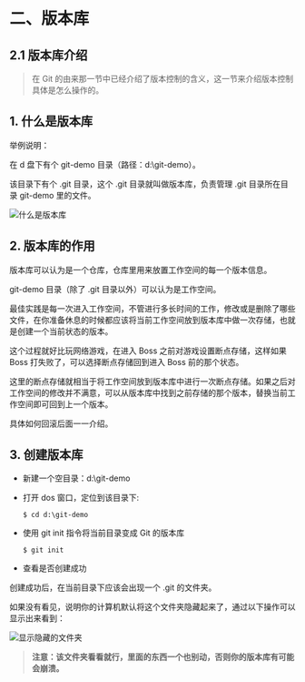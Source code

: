 # 二、版本库

## 2.1 版本库介绍

> 在 Git 的由来那一节中已经介绍了版本控制的含义，这一节来介绍版本控制具体是怎么操作的。

## 1. 什么是版本库

举例说明：

在 d 盘下有个 git-demo 目录（路径：d:\git-demo）。

该目录下有个 .git 目录，这个 .git 目录就叫做版本库，负责管理 .git 目录所在目录 git-demo 里的文件。


![什么是版本库](https://static.oschina.net/uploads/img/201707/04180359_iJIH.png "什么是版本库")

## 2. 版本库的作用

版本库可以认为是一个仓库，仓库里用来放置工作空间的每一个版本信息。

git-demo 目录（除了 .git 目录以外）可以认为是工作空间。

最佳实践是每一次进入工作空间，不管进行多长时间的工作，修改或是删除了哪些文件，在你准备休息的时候都应该将当前工作空间放到版本库中做一次存储，也就是创建一个当前状态的版本。

这个过程就好比玩网络游戏，在进入 Boss 之前对游戏设置断点存储，这样如果 Boss 打失败了，可以选择断点存储回到进入 Boss 前的那个状态。

这里的断点存储就相当于将工作空间放到版本库中进行一次断点存储。如果之后对工作空间的修改并不满意，可以从版本库中找到之前存储的那个版本，替换当前工作空间即可回到上一个版本。

具体如何回滚后面一一介绍。

## 3. 创建版本库

- 新建一个空目录：d:\git-demo

- 打开 dos 窗口，定位到该目录下:

    ```
    $ cd d:\git-demo
    ```

- 使用 git init 指令将当前目录变成 Git 的版本库

    ```
    $ git init
    ```

- 查看是否创建成功

创建成功后，在当前目录下应该会出现一个 .git 的文件夹。

如果没有看见，说明你的计算机默认将这个文件夹隐藏起来了，通过以下操作可以显示出来看到：

![显示隐藏的文件夹](https://static.oschina.net/uploads/img/201707/04163934_lX9W.png "显示隐藏的文件夹")

> **注意：该文件夹看看就行，里面的东西一个也别动，否则你的版本库有可能会崩溃。**


